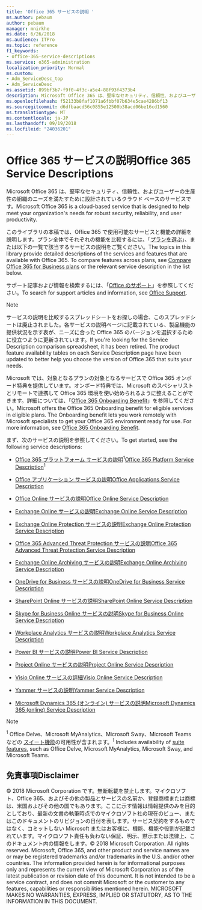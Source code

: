 ```yaml
---
title: 'Office 365 サービスの説明 '
ms.author: pebaum
author: pebaum
manager: mnirkhe
ms.date: 6/26/2018
ms.audience: ITPro
ms.topic: reference
f1_keywords:
- office-365-service-descriptions
ms.service: o365-administration
localization_priority: Normal
ms.custom:
- Adm_ServiceDesc_top
- Adm_ServiceDesc
ms.assetid: 899bf3b7-f9f0-4f3c-a5e4-88f93f4373b4
description: Microsoft Office 365 は、堅牢なセキュリティ、信頼性、およびユーザーの生産性の組織のニーズを満たすために設計されているクラウド ベースのサービスです。
ms.openlocfilehash: f52133b8faf1071a6fbbf07b634e5cae4286bf13
ms.sourcegitcommit: d6dfbaacd56c0855e12500b38acd06be16cd1560
ms.translationtype: MT
ms.contentlocale: ja-JP
ms.lasthandoff: 09/19/2018
ms.locfileid: "24036201"
---
```

# <a name="office-365-service-descriptions"></a><span data-ttu-id="0baf1-103">Office 365 サービスの説明</span><span class="sxs-lookup"><span data-stu-id="0baf1-103">Office 365 Service Descriptions</span></span> 

<span data-ttu-id="0baf1-104">Microsoft Office 365 は、堅牢なセキュリティ、信頼性、およびユーザーの生産性の組織のニーズを満たすために設計されているクラウド ベースのサービスです。</span><span class="sxs-lookup"><span data-stu-id="0baf1-104">Microsoft Office 365 is a cloud-based service that is designed to help meet your organization's needs for robust security, reliability, and user productivity.</span></span> 
  
<span data-ttu-id="0baf1-p101">このライブラリの本稿では、Office 365 で使用可能なサービスと機能の詳細を説明します。プラン全体でそれぞれの機能を比較するには、「[プランを選ぶ](http://go.microsoft.com/fwlink/?LinkID=799177&amp;clcid=0x409)」、または以下の一覧で該当するサービスの説明をご覧ください。</span><span class="sxs-lookup"><span data-stu-id="0baf1-p101">The topics in this library provide detailed descriptions of the services and features that are available with Office 365. To compare features across plans, see [Compare Office 365 for Business plans](http://go.microsoft.com/fwlink/?LinkID=799177&amp;clcid=0x409) or the relevant service description in the list below.</span></span> 
  
<span data-ttu-id="0baf1-107">サポート記事および情報を検索するには、「[Office のサポート](https://support.office.com/)」を参照してください。</span><span class="sxs-lookup"><span data-stu-id="0baf1-107">To search for support articles and information, see [Office Support](https://support.office.com/).</span></span>
  
> [!NOTE]
> <span data-ttu-id="0baf1-p102">サービスの説明を比較するスプレッドシートをお探しの場合、このスプレッドシートは廃止されました。各サービスの説明ページに記載されている、製品機能の提供状況を示す表が、ニーズに合った Office 365 のバージョンを選択するために役立つように更新されています。</span><span class="sxs-lookup"><span data-stu-id="0baf1-p102">If you're looking for the Service Description comparison spreadsheet, it has been retired. The product feature availability tables on each Service Description page have been updated to better help you choose the version of Office 365 that suits your needs.</span></span> 
  
<span data-ttu-id="0baf1-p103">Microsoft では、対象となるプランの対象となるサービスで Office 365 オンボード特典を提供しています。オンボード特典では、Microsoft のスペシャリストとリモートで連携して Office 365 環境を使い始められるように整えることができます。詳細については、「[Office 365 Onboarding Benefit](http://technet.microsoft.com/library/cb4d7c0f-ad86-4134-a5fe-92a250cd3003.aspx)」を参照してください。</span><span class="sxs-lookup"><span data-stu-id="0baf1-p103">Microsoft offers the Office 365 Onboarding benefit for eligible services in eligible plans. The Onboarding benefit lets you work remotely with Microsoft specialists to get your Office 365 environment ready for use. For more information, see [Office 365 Onboarding Benefit](http://technet.microsoft.com/library/cb4d7c0f-ad86-4134-a5fe-92a250cd3003.aspx).</span></span>
  
<span data-ttu-id="0baf1-113">まず、次のサービスの説明を参照してください。</span><span class="sxs-lookup"><span data-stu-id="0baf1-113">To get started, see the following service descriptions:</span></span>
  
- <span data-ttu-id="0baf1-114">[Office 365 プラットフォーム サービスの説明](office-365-platform-service-description/office-365-platform-service-description.md)<sup>1</sup></span><span class="sxs-lookup"><span data-stu-id="0baf1-114">[Office 365 Platform Service Description](office-365-platform-service-description/office-365-platform-service-description.md)<sup>1</sup></span></span>
    
- [<span data-ttu-id="0baf1-115">Office アプリケーション サービスの説明</span><span class="sxs-lookup"><span data-stu-id="0baf1-115">Office Applications Service Description</span></span>](office-applications-service-description/office-applications-service-description.md)
    
- [<span data-ttu-id="0baf1-116">Office Online サービスの説明</span><span class="sxs-lookup"><span data-stu-id="0baf1-116">Office Online Service Description</span></span>](office-online-service-description/office-online-service-description.md)
    
- [<span data-ttu-id="0baf1-117">Exchange Online サービスの説明</span><span class="sxs-lookup"><span data-stu-id="0baf1-117">Exchange Online Service Description</span></span>](exchange-online-service-description/exchange-online-service-description.md)
    
- [<span data-ttu-id="0baf1-118">Exchange Online Protection サービスの説明</span><span class="sxs-lookup"><span data-stu-id="0baf1-118">Exchange Online Protection Service Description</span></span>](exchange-online-protection-service-description/exchange-online-protection-service-description.md)
    
- [<span data-ttu-id="0baf1-119">Office 365 Advanced Threat Protection サービスの説明</span><span class="sxs-lookup"><span data-stu-id="0baf1-119">Office 365 Advanced Threat Protection Service Description</span></span>](office-365-advanced-threat-protection-service-description.md)
    
- [<span data-ttu-id="0baf1-120">Exchange Online Archiving サービスの説明</span><span class="sxs-lookup"><span data-stu-id="0baf1-120">Exchange Online Archiving Service Description</span></span>](exchange-online-archiving-service-description/exchange-online-archiving-service-description.md)
    
- [<span data-ttu-id="0baf1-121">OneDrive for Business サービスの説明</span><span class="sxs-lookup"><span data-stu-id="0baf1-121">OneDrive for Business Service Description</span></span>](onedrive-for-business-service-description.md)
    
- [<span data-ttu-id="0baf1-122">SharePoint Online サービスの説明</span><span class="sxs-lookup"><span data-stu-id="0baf1-122">SharePoint Online Service Description</span></span>](sharepoint-online-service-description/sharepoint-online-service-description.md)
    
- [<span data-ttu-id="0baf1-123">Skype for Business Online サービスの説明</span><span class="sxs-lookup"><span data-stu-id="0baf1-123">Skype for Business Online Service Description</span></span>](skype-for-business-online-service-description/skype-for-business-online-service-description.md)
    
- [<span data-ttu-id="0baf1-124">Workplace Analytics サービスの説明</span><span class="sxs-lookup"><span data-stu-id="0baf1-124">Workplace Analytics Service Description</span></span>](workplace-analytics-service-description.md)
    
- [<span data-ttu-id="0baf1-125">Power BI サービスの説明</span><span class="sxs-lookup"><span data-stu-id="0baf1-125">Power BI Service Description</span></span>](power-bi-service-description.md)
    
- [<span data-ttu-id="0baf1-126">Project Online サービスの説明</span><span class="sxs-lookup"><span data-stu-id="0baf1-126">Project Online Service Description</span></span>](project-online-service-description/project-online-service-description.md)
    
- [<span data-ttu-id="0baf1-127">Visio Online サービスの詳細</span><span class="sxs-lookup"><span data-stu-id="0baf1-127">Visio Online Service Description</span></span>](visio-online-service-description/visio-online-service-description.md)
    
- [<span data-ttu-id="0baf1-128">Yammer サービスの説明</span><span class="sxs-lookup"><span data-stu-id="0baf1-128">Yammer Service Description</span></span>](yammer-service-description/yammer-service-description.md)
    
- [<span data-ttu-id="0baf1-129">Microsoft Dynamics 365 (オンライン) サービスの説明</span><span class="sxs-lookup"><span data-stu-id="0baf1-129">Microsoft Dynamics 365 (online) Service Description</span></span>](microsoft-dynamics-365-online-service-description.md)
    
> [!NOTE]
> <span data-ttu-id="0baf1-130"><sup>1</sup> Office Delve、Microsoft MyAnalytics、Microsoft Sway、Microsoft Teams などの [スイート機能](https://technet.microsoft.com/EN-US/library/office-365-suite-features.aspx)の可用性が含まれます。</span><span class="sxs-lookup"><span data-stu-id="0baf1-130"><sup>1</sup> Includes availability of [suite features](https://technet.microsoft.com/EN-US/library/office-365-suite-features.aspx), such as Office Delve, Microsoft MyAnalytics, Microsoft Sway, and Microsoft Teams.</span></span> 
  
## <a name="disclaimer"></a><span data-ttu-id="0baf1-131">免責事項</span><span class="sxs-lookup"><span data-stu-id="0baf1-131">Disclaimer</span></span>

<span data-ttu-id="0baf1-p104">© 2018 Microsoft Corporation です。無断転載を禁止します。マイクロソフト、Office 365、およびその他の製品とサービスの名前か、登録商標または商標は、米国およびその他の国でもあります。ここに示す情報は情報提供のみを目的としており、最新の文書の執筆時点でのマイクロソフト社の現在のビュー、またはこのドキュメントのリビジョンの日付を表します。サービス契約をするものではなく、コミットしない Microsoft またはお客様に、機能、機能や役割が記載されています。マイクロソフト責任も負わない保証、明示、黙示または法律上、このドキュメント内の情報をします。</span><span class="sxs-lookup"><span data-stu-id="0baf1-p104">© 2018 Microsoft Corporation. All rights reserved. Microsoft, Office 365, and other product and service names are or may be registered trademarks and/or trademarks in the U.S. and/or other countries. The information provided herein is for informational purposes only and represents the current view of Microsoft Corporation as of the latest publication or revision date of this document. It is not intended to be a service contract, and does not commit Microsoft or the customer to any features, capabilities or responsibilities mentioned herein. MICROSOFT MAKES NO WARRANTIES, EXPRESS, IMPLIED OR STATUTORY, AS TO THE INFORMATION IN THIS DOCUMENT.</span></span> 
  
